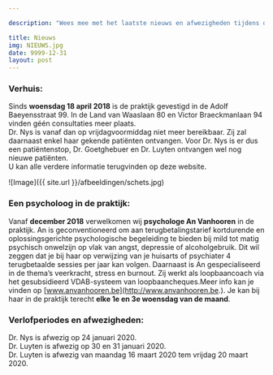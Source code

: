```yaml
---

description: "Wees mee met het laatste nieuws en afwezigheden tijdens de verlofperiodes."

title: Nieuws
img: NIEUWS.jpg
date: 9999-12-31
layout: post
---
```


### Verhuis:

Sinds **woensdag 18 april 2018** is de praktijk gevestigd in de Adolf Baeyensstraat 99. In de Land van Waaslaan 80 en Victor Braeckmanlaan 94 vinden géén consultaties meer plaats. <br>
Dr. Nys is vanaf dan op vrijdagvoormiddag niet meer bereikbaar. Zij zal daarnaast enkel haar gekende patiënten ontvangen. Voor Dr. Nys is er dus een patiëntenstop, Dr. Goetghebuer en Dr. Luyten ontvangen wel nog nieuwe patiënten. <br> U kan alle verdere informatie terugvinden op deze website.

![Image]({{ site.url }}/afbeeldingen/schets.jpg)


### Een psycholoog in de praktijk:
Vanaf **december 2018** verwelkomen wij **psychologe An Vanhooren** in de praktijk.
An is geconventioneerd om aan terugbetalingstarief kortdurende en oplossingsgerichte psychologische begeleiding te bieden bij mild tot matig psychisch onwelzijn op vlak van angst, depressie of alcoholgebruik. Dit wil zeggen dat je bij haar op verwijzing van je huisarts of psychiater 4 terugbetaalde sessies per jaar kan volgen. Daarnaast is An gespecialiseerd in de thema’s veerkracht, stress en burnout. Zij werkt als loopbaancoach via het gesubsidieerd VDAB-systeem van loopbaancheques.Meer info kan je vinden op [www.anvanhooren.be](http://www.anvanhooren.be.). Je kan bij haar in de praktijk terecht **elke 1e en 3e woensdag van de maand**. <br>


### Verlofperiodes en afwezigheden:

Dr. Nys is afwezig op 24 januari 2020.<br>
Dr. Luyten is afwezig op 30 en 31 januari 2020. <br>
Dr. Luyten is afwezig van maandag 16 maart 2020 tem vrijdag 20 maart 2020. <br>
